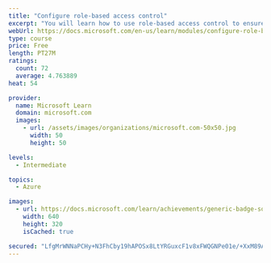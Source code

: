 ```yaml
---
title: "Configure role-based access control"
excerpt: "You will learn how to use role-based access control to ensure resources are protected, but users can still access the resources they need."
webUrl: https://docs.microsoft.com/en-us/learn/modules/configure-role-based-access-control/
type: course
price: Free
length: PT27M
ratings:
  count: 72
  average: 4.763889
heat: 54

provider:
  name: Microsoft Learn
  domain: microsoft.com
  images:
    - url: /assets/images/organizations/microsoft.com-50x50.jpg
      width: 50
      height: 50

levels:
  - Intermediate

topics:
  - Azure

images:
  - url: https://docs.microsoft.com/learn/achievements/generic-badge-social.png
    width: 640
    height: 320
    isCached: true

secured: "LfgMrWNNaPCHy+N3FhCby19hAPOSx8LtYRGuxcF1v8xFWQGNPe01e/+XxM89AnB/3xqiK9eE+ShIvKqtRCMavZB82iLpoxFvZkKaLi8F/V9T/hDHBciY3abj1qaG67cMaWUYLt9Joj6Xum7AEnMs3baAVQfV3XXhsaOXUgf4eA8QUigWaGBySt6L5MdQWPjM9+EU3WzH/LS8Gm4f0Jr6AXRt85D2TqdjvMDBdLKrRYmVvNy7g66Km38s8VAEGksJVg2LXL2Qkm3g84sZHByCrNOw+Wg+ih31AoPZiGIXiTDad/5VLvhu93qLFcTD8JhKulcFlJSubFsL3WodoKcjkBDkaJ1Hpe+wNPah/4mbtcfvS2CeWHAhLB3OhjjIr+x/w1x9frXh8gMnea96oMfPwnoveR1VSXf4o7SuyKlciXk=;U0CW8vcghzgPmGgDWRLOUw=="
---
```


